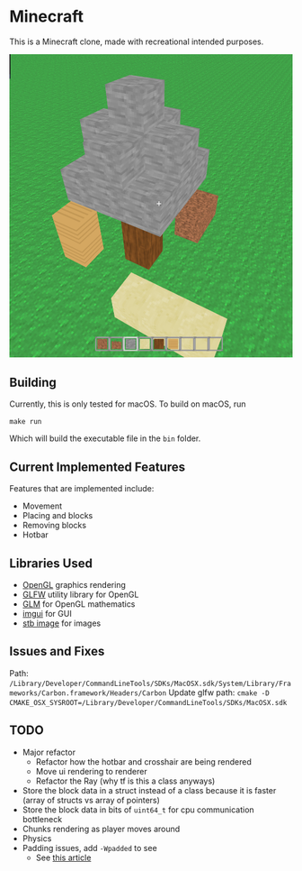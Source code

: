 # Minecraft
This is a Minecraft clone, made with recreational intended purposes.

![Thumbnail Image](res/readme/thumbnail.png)

Building
-----
Currently, this is only tested for macOS. To build on macOS, run
```
make run
```
Which will build the executable file in the `bin` folder.

Current Implemented Features
-----
Features that are implemented include:
* Movement
* Placing and blocks
* Removing blocks
* Hotbar

Libraries Used
-----
* [OpenGL](https://www.opengl.org/) graphics rendering
* [GLFW](https://www.glfw.org/) utility library for OpenGL
* [GLM](https://github.com/g-truc/glm) for OpenGL mathematics
* [imgui](https://github.com/ocornut/imgui) for GUI
* [stb image](https://github.com/nothings/stb/tree/master) for images

Issues and Fixes
-----
Path: `/Library/Developer/CommandLineTools/SDKs/MacOSX.sdk/System/Library/Frameworks/Carbon.framework/Headers/Carbon`
Update glfw path: `cmake -D CMAKE_OSX_SYSROOT=/Library/Developer/CommandLineTools/SDKs/MacOSX.sdk`

TODO
-----
* Major refactor
    * Refactor how the hotbar and crosshair are being rendered
    * Move ui rendering to renderer
    * Refactor the Ray (why tf is this a class anyways)
* Store the block data in a struct instead of a class because it is faster (array of structs vs array of pointers)
* Store the block data in bits of `uint64_t` for cpu communication bottleneck
* Chunks rendering as player moves around
* Physics
* Padding issues, add `-Wpadded` to see
    * See [this article](http://www.catb.org/esr/structure-packing/#_who_should_read_this)
